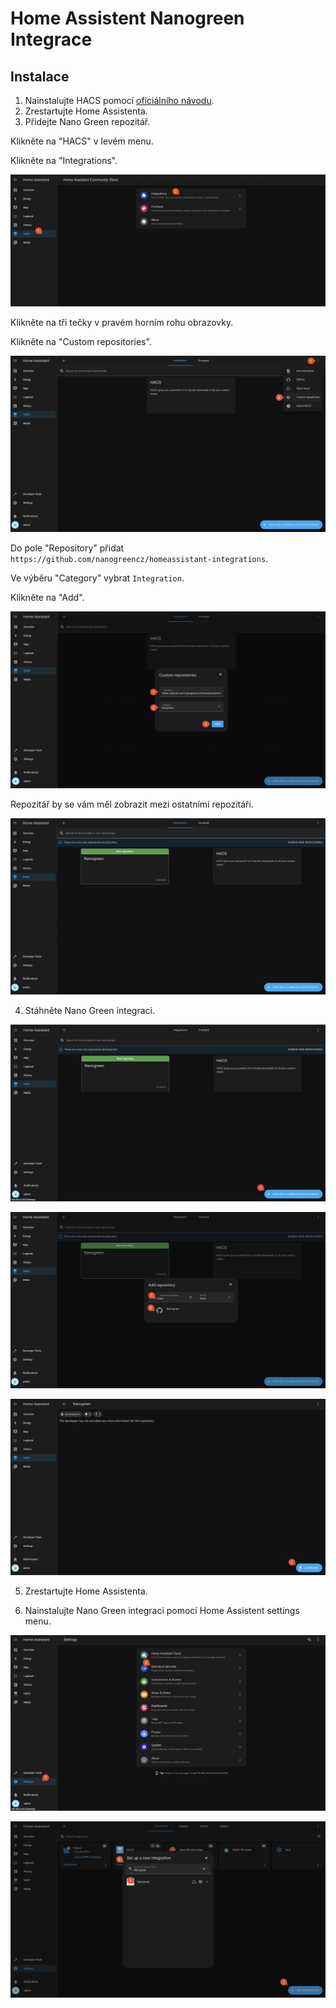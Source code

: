 # Home Assistent Nanogreen Integrace

## Instalace

1. Nainstalujte HACS pomocí [oficiálního návodu](https://hacs.xyz/docs/setup/prerequisites).
2. Zrestartujte Home Assistenta.
3. Přidejte Nano Green repozitář.

Klikněte na "HACS" v levém menu.

Klikněte na "Integrations".

![přidání repozitáře krok 1](docs/installation/pridani_repozitare_1.png)

Klikněte na tři tečky v pravém horním rohu obrazovky.

Klikněte na "Custom repositories".

![přidání repozitáře krok 2](docs/installation/pridani_repozitare_2.png)

Do pole "Repository" přidat `https://github.com/nanogreencz/homeassistant-integrations`.

Ve výběru "Category" vybrat `Integration`.

Klikněte na "Add".

![přidání repozitáře krok 3](docs/installation/pridani_repozitare_3.png)

Repozitář by se vám měl zobrazit mezi ostatními repozitáři.

![přidání repozitáře krok 3](docs/installation/pridani_repozitare_4.png)

4. Stáhněte Nano Green integraci.

![stáhnutí integrace krok 1](docs/installation/stahnuti_integrace_1.png)

![stáhnutí integrace krok 2](docs/installation/stahnuti_integrace_2.png)

![stáhnutí integrace krok 3](docs/installation/stahnuti_integrace_3.png)

5. Zrestartujte Home Assistenta.

6. Nainstalujte Nano Green integraci pomocí Home Assistent settings menu.

![instalace integrace krok 1](docs/installation/instalace_integrace_1.png)

![instalace integrace krok 2](docs/installation/instalace_integrace_2.png)
